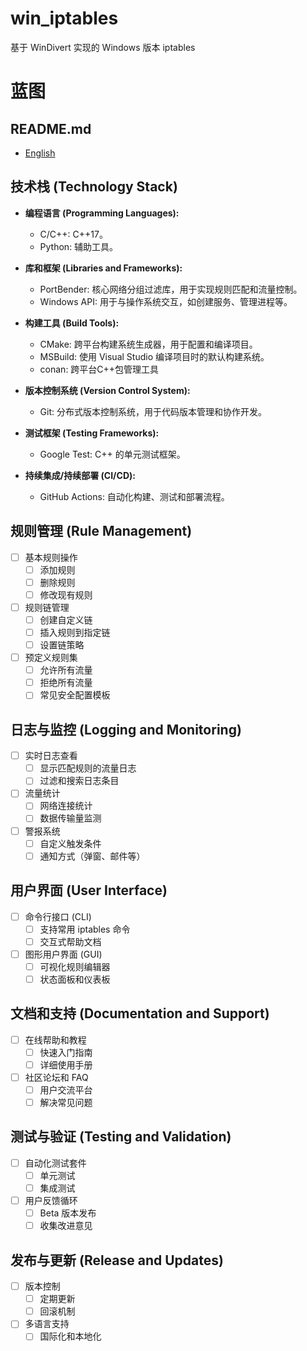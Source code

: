 # win_iptables
基于 WinDivert 实现的 Windows 版本 iptables

# 蓝图

## README.md
- [English](README.md)

## 技术栈 (Technology Stack)

- **编程语言 (Programming Languages):**
  - C/C++: C++17。
  - Python: 辅助工具。

- **库和框架 (Libraries and Frameworks):**
  - PortBender: 核心网络分组过滤库，用于实现规则匹配和流量控制。
  - Windows API: 用于与操作系统交互，如创建服务、管理进程等。

- **构建工具 (Build Tools):**
  - CMake: 跨平台构建系统生成器，用于配置和编译项目。
  - MSBuild: 使用 Visual Studio 编译项目时的默认构建系统。
  - conan: 跨平台C++包管理工具
  
- **版本控制系统 (Version Control System):**
  - Git: 分布式版本控制系统，用于代码版本管理和协作开发。

- **测试框架 (Testing Frameworks):**
  - Google Test: C++ 的单元测试框架。

- **持续集成/持续部署 (CI/CD):**
  - GitHub Actions: 自动化构建、测试和部署流程。

## 规则管理 (Rule Management)

- [ ] 基本规则操作
  - [ ] 添加规则
  - [ ] 删除规则
  - [ ] 修改现有规则
  
- [ ] 规则链管理
  - [ ] 创建自定义链
  - [ ] 插入规则到指定链
  - [ ] 设置链策略

- [ ] 预定义规则集
  - [ ] 允许所有流量
  - [ ] 拒绝所有流量
  - [ ] 常见安全配置模板

## 日志与监控 (Logging and Monitoring)

- [ ] 实时日志查看
  - [ ] 显示匹配规则的流量日志
  - [ ] 过滤和搜索日志条目

- [ ] 流量统计
  - [ ] 网络连接统计
  - [ ] 数据传输量监测

- [ ] 警报系统
  - [ ] 自定义触发条件
  - [ ] 通知方式（弹窗、邮件等）

## 用户界面 (User Interface)

- [ ] 命令行接口 (CLI)
  - [ ] 支持常用 iptables 命令
  - [ ] 交互式帮助文档

- [ ] 图形用户界面 (GUI)
  - [ ] 可视化规则编辑器
  - [ ] 状态面板和仪表板

## 文档和支持 (Documentation and Support)

- [ ] 在线帮助和教程
  - [ ] 快速入门指南
  - [ ] 详细使用手册

- [ ] 社区论坛和 FAQ
  - [ ] 用户交流平台
  - [ ] 解决常见问题

## 测试与验证 (Testing and Validation)

- [ ] 自动化测试套件
  - [ ] 单元测试
  - [ ] 集成测试

- [ ] 用户反馈循环
  - [ ] Beta 版本发布
  - [ ] 收集改进意见

## 发布与更新 (Release and Updates)

- [ ] 版本控制
  - [ ] 定期更新
  - [ ] 回滚机制

- [ ] 多语言支持
  - [ ] 国际化和本地化